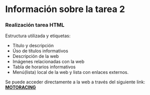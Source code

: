 # Información sobre la tarea 2

### Realización tarea HTML

Estructura utilizada y etiquetas:

* Título y descripción
* Úso de títulos informativos
* Descripción de la web
* Imágenes relacionadas con la web
* Tabla de horarios informativos
* Menú(lista) local de la web y lista con enlaces externos.

Se puede acceder directamente a la web a través del siguiente link: **[MOTORACING](https://rawgit.com/catxe12/Tarea2/master/index.html)** 
